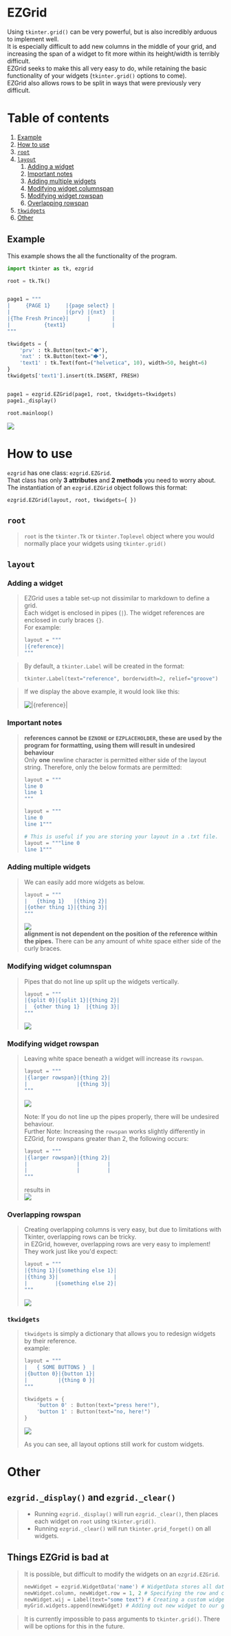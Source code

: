 # EZGrid

Using `tkinter.grid()` can be very powerful, but is also incredibly arduous to implement well.  
It is especially difficult to add new columns in the middle of your grid, and increasing the span of a widget to fit more within its height/width is terribly difficult.  
EZGrid seeks to make this all very easy to do, while retaining the basic functionality of your widgets (`tkinter.grid()` options to come).  
EZGrid also allows rows to be split in ways that were previously very difficult.  

# Table of contents
1. [Example](#example)
2. [How to use](#how-to-use)
3. [`root`](#root)
4. [`layout`](#layout)
    1. [Adding a widget](#adding-a-widget)
    2. [Important notes](#important-notes)
    3. [Adding multiple widgets](#adding-multiple-widgets)
    4. [Modifying widget columnspan](#modifying-widget-columnspan)
    5. [Modifying widget rowspan](#modifying-widget-rowspan)
    6. [Overlapping rowspan](#overlapping-rowspan)
5. [`tkwidgets`](#tkwidgets)
6. [Other](#other)

## Example

This example shows the all the functionality of the program.

```python
import tkinter as tk, ezgrid

root = tk.Tk()


page1 = """
|     {PAGE 1}     |{page select} |
|                  |{prv} |{nxt}  |
|{The Fresh Prince}|      |       |
|           {text1}               |
"""

tkwidgets = {
    'prv' : tk.Button(text="🡄"),
    'nxt' : tk.Button(text="🡆"),
    'text1' : tk.Text(font=("helvetica", 10), width=50, height=6)
}
tkwidgets['text1'].insert(tk.INSERT, FRESH)


page1 = ezgrid.EZGrid(page1, root, tkwidgets=tkwidgets)
page1._display()

root.mainloop()
```  
![](https://i.imgur.com/OfI2mnS.png)  

# How to use

`ezgrid` has one class: `ezgrid.EZGrid`.    
That class has only __3 attributes__ and __2 methods__ you need to worry about.  
The instantiation of an `ezgrid.EZGrid` object follows this format:
```python
ezgrid.EZGrid(layout, root, tkwidgets={ })
```  
## `root`  
> `root` is the `tkinter.Tk` or `tkinter.Toplevel` object where you would normally place your widgets using `tkinter.grid()`

## `layout`  
### Adding a widget
> EZGrid uses a table set-up not dissimilar to markdown to define a grid.  
> Each widget is enclosed in pipes (`|`). The widget references are enclosed in curly braces `{}`.  
> For example:  
> ```python
> layout = """
> |{reference}|
> """
> ```  

> By default, a `tkinter.Label` will be created in the format:  
> ```python
> tkinter.Label(text="reference", borderwidth=2, relief="groove")  
> ```  

> If we display the above example, it would look like this:  
> 
> ![`|{reference}|`](https://i.imgur.com/bc0Bn68.png)

### Important notes
> __references cannot be `EZNONE` or `EZPLACEHOLDER`, these are used by the program for formatting, using them will result in undesired behaviour__  
> Only __one__ newline character is permitted either side of the layout string. Therefore, only the below formats are permitted:
> ```python
> layout = """
> line 0
> line 1
> """
> ```
> ```python
> layout = """
> line 0
> line 1"""
> ```
> ```python
> # This is useful if you are storing your layout in a .txt file.
> layout = """line 0
> line 1"""
> ```

### Adding multiple widgets
> We can easily add more widgets as below.  
> ```python
> layout = """
> |   {thing 1}   |{thing 2}|
> |{other thing 1}|{thing 3}|
> """
> ```
> ![](https://i.imgur.com/dyxAc8Y.png)  
> __alignment is not dependent on the position of the reference within the pipes.__ There can be any amount of white space either side of the curly braces.
 
### Modifying widget columnspan
> Pipes that do not line up split up the widgets vertically.
> ```python
> layout = """
> |{split 0}|{split 1}|{thing 2}|
> |  {other thing 1}  |{thing 3}|
> """
> ```
> ![](https://i.imgur.com/uO4EwMX.png)

### Modifying widget rowspan  
> Leaving white space beneath a widget will increase its `rowspan`.
> ```python
> layout = """
> |{larger rowspan}|{thing 2}|
> |                |{thing 3}|
> """
> ```
> ![](https://i.imgur.com/xrH91bg.png)  
> 
> Note: If you do not line up the pipes properly, there will be undesired behaviour.  
> Further Note: Increasing the `rowspan` works slightly differently in EZGrid, for rowspans greater than 2, the following occurs:  
> ```python 
> layout = """
> |{larger rowspan}|{thing 2}|
> |                |         |
> |                |         |
> """
> ```  
> results in  
> ![](https://i.imgur.com/DrFMX5W.png)  

### Overlapping rowspan
> Creating overlapping columns is very easy, but due to limitations with Tkinter, overlapping rows can be tricky.   
> in EZGrid, however, overlapping rows are very easy to implement! They work just like you'd expect:
> ```python
> layout = """
> |{thing 1}|{something else 1}|
> |{thing 3}|                  |
> |         |{something else 2}|
> """
> ```
> 
> ![](https://i.imgur.com/1JK3ZhO.png)  

### `tkwidgets`

> `tkwidgets` is simply a dictionary that allows you to redesign widgets by their reference.  
> example:  
> ```python
> layout = """
> |   { SOME BUTTONS }  |
> |{button 0}|{button 1}|
> |          |{thing 0 }|
> """
> 
> tkwidgets = {
>     'button 0' : Button(text="press here!"),
>     'button 1' : Button(text="no, here!")
> }
> ```
> ![](https://i.imgur.com/WpOVbGG.png)
> 
> As you can see, all layout options still work for custom widgets.

# Other

## `ezgrid._display()` and `ezgrid._clear()`

> - Running `ezgrid._display()` will run `ezgrid._clear()`, then places each widget on `root` using `tkinter.grid()`.
> - Running `ezgrid._clear()` will run `tkinter.grid_forget()` on all widgets.   
> 

## Things EZGrid is bad at

> It is possible, but difficult to modify the widgets on an `ezgrid.EZGrid`.  
> ```python
> newWidget = ezgrid.WidgetData('name') # WidgetData stores all data about a widget, it only takes one argument : 'name:str'
> newWidget.column, newWidget.row = 1, 2 # Specifying the row and column, rowspan and columnspan can be specified too
> newWidget.wij = Label(text="some text") # Creating a custom widget
> myGrid.widgets.append(newWidget) # Adding out new widget to our grid
> ```  

> It is currently impossible to pass arguments to `tkinter.grid()`. There will be options for this in the future.

